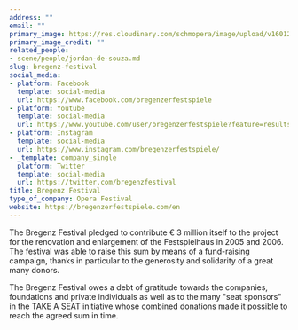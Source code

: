 ```yaml
---
address: ""
email: ""
primary_image: https://res.cloudinary.com/schmopera/image/upload/v1601223330/media/2020/09/Logo-Bregenz_md9m8b.jpg
primary_image_credit: ""
related_people:
- scene/people/jordan-de-souza.md
slug: bregenz-festival
social_media:
- platform: Facebook
  template: social-media
  url: https://www.facebook.com/bregenzerfestspiele
- platform: Youtube
  template: social-media
  url: https://www.youtube.com/user/bregenzerfestspiele?feature=results_main
- platform: Instagram
  template: social-media
  url: https://www.instagram.com/bregenzerfestspiele/
- _template: company_single
  platform: Twitter
  template: social-media
  url: https://twitter.com/bregenzfestival
title: Bregenz Festival
type_of_company: Opera Festival
website: https://bregenzerfestspiele.com/en
---
```

The Bregenz Festival pledged to contribute € 3 million itself to the project for the renovation and enlargement of the Festspielhaus in 2005 and 2006. The festival was able to raise this sum by means of a fund-raising campaign, thanks in particular to the generosity and solidarity of a great many donors.

The Bregenz Festival owes a debt of gratitude towards the companies, foundations and private individuals as well as to the many "seat sponsors" in the TAKE A SEAT initiative whose combined donations made it possible to reach the agreed sum in time.